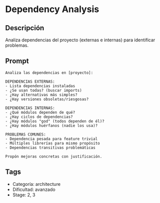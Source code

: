 # Dependency Analysis

## Descripción
Analiza dependencias del proyecto (externas e internas) para identificar problemas.

## Prompt
```
Analiza las dependencias en [proyecto]:

DEPENDENCIAS EXTERNAS:
- Lista dependencias instaladas
- ¿Se usan todas? (buscar imports)
- ¿Hay alternativas más simples?
- ¿Hay versiones obsoletas/riesgosas?

DEPENDENCIAS INTERNAS:
- ¿Qué módulos dependen de qué?
- ¿Hay ciclos de dependencias?
- ¿Hay módulos "god" (todos dependen de él)?
- ¿Hay módulos huérfanos (nadie los usa)?

PROBLEMAS COMUNES:
- Dependencia pesada para feature trivial
- Múltiples librerías para mismo propósito
- Dependencias transitivas problemáticas

Propón mejoras concretas con justificación.
```

## Tags
- Categoría: architecture
- Dificultad: avanzado
- Stage: 2, 3
